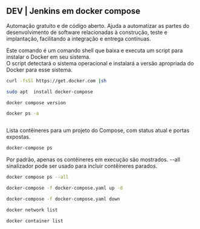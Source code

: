 ## DEV | Jenkins em docker compose

Automação gratuito e de código aberto. Ajuda a automatizar as partes do desenvolvimento de software relacionadas à construção, teste e implantação, facilitando a integração e entrega contínuas.

Este comando é um comando shell que baixa e executa um script para instalar o Docker em seu sistema.   
O script detectará o sistema operacional e instalará a versão apropriada do Docker para esse sistema.

```bash
curl -fsSl https://get.docker.com |sh
```

```bash
sudo apt  install docker-compose
```

```bash
docker compose version
```

```bash
docker ps -a
```

```bash

```

Lista contêineres para um projeto do Compose, com status atual e portas expostas.
```bash
docker-compose ps
```

Por padrão, apenas os contêineres em execução são mostrados. --all sinalizador pode ser usado para incluir contêineres parados.
```bash
docker compose ps --all
```

```bash
docker-compose -f docker-compose.yaml up -d
```

```bash
docker-compose -f docker-compose.yaml down
```

```bash
docker network list
```

```bash
docker container list
```